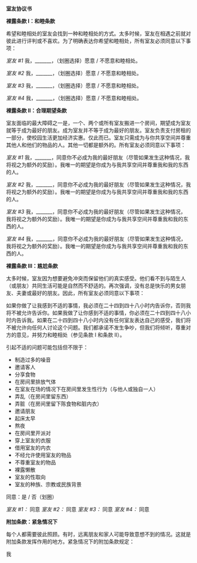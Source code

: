 **室友协议书**

**裸露条款 I：和睦条款**

希望和睦相处的室友会找到一种和睦相处的方式。太多时候，室友在相遇之前就对彼此进行评判或不喜欢。为了明确表达你希望和睦相处，所有室友必须同意以下事项：

*室友 #1*
我，_______，（划圈选择）愿意 / 不愿意和睦相处。

*室友 #2*
我，_______，（划圈选择）愿意 / 不愿意和睦相处。

*室友 #3*
我，_______，（划圈选择）愿意 / 不愿意和睦相处。

*室友 #4*
我，_______，（划圈选择）愿意 / 不愿意和睦相处。

**裸露条款 II：合理期望条款**

室友面临的最大障碍之一是，一个、两个或所有室友搬进一个房间，期望成为室友就等于成为最好的朋友。成为室友并不等于成为最好的朋友。室友负责支付房租的一部分，使校园生活更加经济实惠。仅此而已。室友只需成为与你共享空间并尊重其他人和他们的物品的人。其他一切都是额外的。所有室友必须同意以下事项：

*室友 #1*
我，_______，同意你不必成为我的最好朋友（尽管如果发生这种情况，我将视之为额外的奖励）。我唯一的期望是你成为与我共享空间并尊重我和我的东西的人。

*室友 #2*
我，_______，同意你不必成为我的最好朋友（尽管如果发生这种情况，我将视之为额外的奖励）。我唯一的期望是你成为与我共享空间并尊重我和我的东西的人。

*室友 #3*
我，_______，同意你不必成为我的最好朋友（尽管如果发生这种情况，我将视之为额外的奖励）。我唯一的期望是你成为与我共享空间并尊重我和我的东西的人。

*室友 #4*
我，_______，同意你不必成为我的最好朋友（尽管如果发生这种情况，我将视之为额外的奖励）。我唯一的期望是你成为与我共享空间并尊重我和我的东西的人。

**裸露条款 III：尴尬条款**

太多时候，室友因为想要避免冲突而保留他们的真实感受。他们看不到与陌生人（或朋友）共同生活可能是自然而不舒适的。再次强调，没有总是快乐的男女朋友、夫妻或最好的朋友。因此，所有室友必须同意以下事项：

如果你做了让我感到不适的事情，我必须在二十四到四十八小时内告诉你，否则我将不被允许告诉你。如果我做了让你感到不适的事情，你必须在二十四到四十八小时内告诉我。如果在二十四到四十八小时内没有任何室友表达自己的感受，我们将不被允许向任何人讨论这个问题。我们都承诺不发生争吵，但我们将倾听，尊重对方的意见，并努力和睦相处（参见条款 I 和条款 II）。

引起不适的问题可能包括但不限于：
* 制造过多的噪音
* 邀请客人
* 分享食物
* 在房间里排放气体
* 在室友在场的情况下在房间里发生性行为（与他人或独自一人）
* 弄乱（在房间里留东西）
* 弄脏（在房间里留下陈食物和脏内衣）
* 邀请朋友
* 起床太早
* 熬夜
* 在房间里开派对
* 穿上室友的衣服
* 借用室友的内衣
* 不经允许使用室友的物品
* 不尊重室友的物品
* 裸露懒散
* 室友的性取向
* 室友的种族、宗教或民族背景

同意：是 / 否（划圈）

*室友 #1：* 同意
*室友 #2：* 同意
*室友 #3：* 同意
*室友 #4：* 同意

**附加条款：紧急情况下**

每个人都需要彼此照顾。有时，远离朋友和家人可能导致意想不到的情况。这就是附加条款发挥作用的地方。紧急情况下的附加条款规定：

我